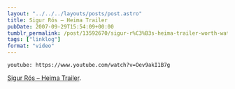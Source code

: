 ```yaml
---
layout: "../../../layouts/posts/post.astro"
title: Sigur Rós – Heima Trailer
pubDate: 2007-09-29T15:54:09+00:00
tumblr_permalink: /post/13592670/sigur-r%C3%B3s-heima-trailer-worth-watching-the
tags: ["linklog"]
format: "video"
---
```


`youtube: https://www.youtube.com/watch?v=Oev9akI1B7g`

[Sigur Rós &#8211; Heima Trailer][1].

[1]: https://www.youtube.com/watch?v=Oev9akI1B7g
